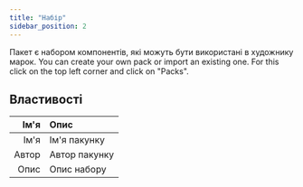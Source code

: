 ```yaml
---
title: "Набір"
sidebar_position: 2
---
```


Пакет є набором компонентів, які можуть бути використані в художнику марок. You can create your own pack or import an existing one. For this click on the top left corner and click on "Packs".

## Властивості

|  Ім'я | Опис          |
| -----:|:------------- |
|  Ім'я | Ім'я пакунку  |
| Автор | Автор пакунку |
|  Опис | Опис набору   |
